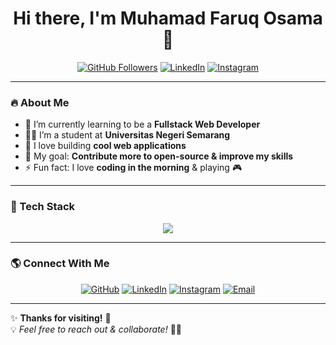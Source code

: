 <h1 align="center">Hi there, I'm Muhamad Faruq Osama 👋</h1>

<p align="center">
  <a href="https://github.com/muhamadfaruqosama"><img src="https://img.shields.io/github/followers/muhamadfaruqosama?label=Followers&style=social" alt="GitHub Followers"></a>
  <a href="https://linkedin.com/in/muhamad-faruq-osama-07b181287"><img src="https://img.shields.io/badge/LinkedIn-0077B5?logo=linkedin&logoColor=white" alt="LinkedIn"></a>
  <a href="https://instagram.com/mfaruqosama_"><img src="https://img.shields.io/badge/Instagram-E4405F?logo=instagram&logoColor=white" alt="Instagram"></a>
</p>

---

### 🔥 About Me
- 🌱 I’m currently learning to be a **Fullstack Web Developer**
- 👨‍🎓 I’m a student at **Universitas Negeri Semarang**
- 🚀 I love building **cool web applications**
- 🎯 My goal: **Contribute more to open-source & improve my skills**
- ⚡ Fun fact: I love **coding in the morning** & playing 🎮

---

### 🚀 Tech Stack
<p align="center">
  <img src="https://skillicons.dev/icons?i=js,laravel,react,nextjs,nodejs,express,mongodb,mysql,tailwind,github,vscode,php,html,css" />
</p>

---

### 🌎 Connect With Me
<p align="center">
  <a href="https://github.com/muhamadfaruqosama"><img src="https://img.shields.io/badge/GitHub-000?logo=github&logoColor=white" alt="GitHub"></a>
  <a href="https://linkedin.com/in/muhamad-faruq-osama-07b181287"><img src="https://img.shields.io/badge/LinkedIn-0077B5?logo=linkedin&logoColor=white" alt="LinkedIn"></a>
  <a href="https://instagram.com/mfaruqosama_"><img src="https://img.shields.io/badge/Instagram-E4405F?logo=instagram&logoColor=white" alt="Instagram"></a>
  <a href="mailto:abdolslamet@gmail.com"><img src="https://img.shields.io/badge/Email-D14836?logo=gmail&logoColor=white" alt="Email"></a>
</p>

---

✨ **Thanks for visiting!** 🚀  
💡 _Feel free to reach out & collaborate!_ 👨‍💻
